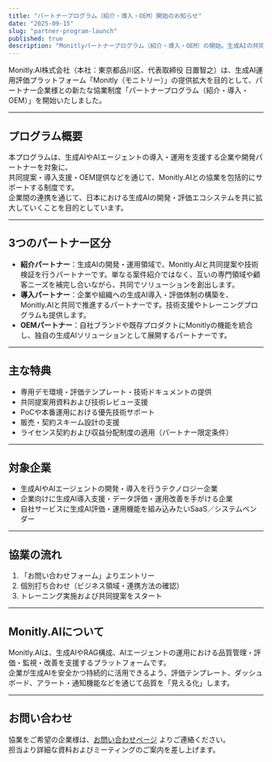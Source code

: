 ```yaml
---
title: "パートナープログラム（紹介・導入・OEM）開始のお知らせ"
date: "2025-09-15"
slug: "partner-program-launch"
published: true
description: "Monitlyパートナープログラム（紹介・導入・OEM）の開始。生成AIの共同提案・技術連携・OEM展開を支援。"
---
```


Monitly.AI株式会社（本社：東京都品川区、代表取締役 日置智之）は、生成AI運用評価プラットフォーム「Monitly（モニトリー）」の提供拡大を目的として、パートナー企業様との新たな協業制度「パートナープログラム（紹介・導入・OEM）」を開始いたしました。

---

## プログラム概要
本プログラムは、生成AIやAIエージェントの導入・運用を支援する企業や開発パートナーを対象に、  
共同提案・導入支援・OEM提供などを通じて、Monitly.AIとの協業を包括的にサポートする制度です。  
企業間の連携を通じて、日本における生成AIの開発・評価エコシステムを共に拡大していくことを目的としています。

---

## 3つのパートナー区分
- **紹介パートナー**：生成AIの開発・運用領域で、Monitly.AIと共同提案や技術検証を行うパートナーです。単なる案件紹介ではなく、互いの専門領域や顧客ニーズを補完し合いながら、共同でソリューションを創出します。  
- **導入パートナー**：企業や組織への生成AI導入・評価体制の構築を、Monitly.AIと共同で推進するパートナーです。技術支援やトレーニングプログラムも提供します。  
- **OEMパートナー**：自社ブランドや既存プロダクトにMonitlyの機能を統合し、独自の生成AIソリューションとして展開するパートナーです。

---

## 主な特典
- 専用デモ環境・評価テンプレート・技術ドキュメントの提供  
- 共同提案用資料および技術レビュー支援  
- PoCや本番運用における優先技術サポート  
- 販売・契約スキーム設計の支援  
- ライセンス契約および収益分配制度の適用（パートナー限定条件）

---

## 対象企業
- 生成AIやAIエージェントの開発・導入を行うテクノロジー企業  
- 企業向けに生成AI導入支援・データ評価・運用改善を手がける企業  
- 自社サービスに生成AI評価・運用機能を組み込みたいSaaS／システムベンダー  

---

## 協業の流れ
1. 「お問い合わせフォーム」よりエントリー  
2. 個別打ち合わせ（ビジネス領域・連携方法の確認）  
3. トレーニング実施および共同提案をスタート  

---

## Monitly.AIについて
Monitly.AIは、生成AIやRAG構成、AIエージェントの運用における品質管理・評価・監視・改善を支援するプラットフォームです。  
企業が生成AIを安全かつ持続的に活用できるよう、評価テンプレート、ダッシュボード、アラート・通知機能などを通じて品質を「見える化」します。

---

## お問い合わせ
協業をご希望の企業様は、[お問い合わせページ](/contact) よりご連絡ください。  
担当より詳細な資料およびミーティングのご案内を差し上げます。
